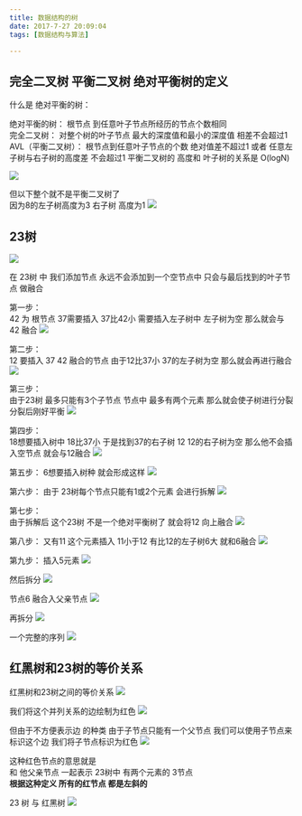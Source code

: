 ```yaml
---
title: 数据结构的树
date: 2017-7-27 20:09:04
tags: [数据结构与算法]

---
```


## 完全二叉树  平衡二叉树  绝对平衡树的定义

什么是 绝对平衡的树：

绝对平衡的树：    根节点  到任意叶子节点所经历的节点个数相同   
完全二叉树：   对整个树的叶子节点  最大的深度值和最小的深度值  相差不会超过1   
AVL（平衡二叉树）： 根节点到任意叶子节点的个数 绝对值差不超过1 
                或者 任意左子树与右子树的高度差 不会超过1 
                平衡二叉树的 高度和 叶子树的关系是 O(logN)

![](https://raw.githubusercontent.com/GuXiangFly/imagerepo/master/img20181006214450.png)


但以下整个就不是平衡二叉树了   
因为8的左子树高度为3  右子树 高度为1
![](https://raw.githubusercontent.com/GuXiangFly/imagerepo/master/img20181006214817.png)
## 23树

![](https://raw.githubusercontent.com/GuXiangFly/imagerepo/master/img20181006174413.png)


在 23树 中  我们添加节点 永远不会添加到一个空节点中
只会与最后找到的叶子节点 做融合

第一步：  
42 为 根节点   37需要插入  37比42小 需要插入左子树中 左子树为空 那么就会与 42 融合
![](https://raw.githubusercontent.com/GuXiangFly/imagerepo/master/img20181006175043.png)

第二步：  
12 要插入 37 42 融合的节点  由于12比37小  37的左子树为空   那么就会再进行融合
![](https://raw.githubusercontent.com/GuXiangFly/imagerepo/master/img20181006175409.png)

第三步：  
由于23树 最多只能有3个子节点  节点中 最多有两个元素  那么就会使子树进行分裂  分裂后刚好平衡
![](https://raw.githubusercontent.com/GuXiangFly/imagerepo/master/img20181006175657.png)

第四步：  
18想要插入树中   18比37小 于是找到37的右子树 12  12的右子树为空 那么他不会插入空节点  就会与12融合
![](https://raw.githubusercontent.com/GuXiangFly/imagerepo/master/img20181006175947.png)

第五步：
6想要插入树种  就会形成这样
![](https://raw.githubusercontent.com/GuXiangFly/imagerepo/master/img20181006205147.png)

第六步：
由于 23树每个节点只能有1或2个元素 会进行拆解
![](https://raw.githubusercontent.com/GuXiangFly/imagerepo/master/img20181006205404.png)

第七步：  
由于拆解后 这个23树 不是一个绝对平衡树了 就会将12 向上融合
![](https://raw.githubusercontent.com/GuXiangFly/imagerepo/master/img20181006205854.png)

第八步：
又有11 这个元素插入  11小于12 有比12的左子树6大  就和6融合
![](https://raw.githubusercontent.com/GuXiangFly/imagerepo/master/img20181006210104.png)

第九步：
插入5元素 
![](https://raw.githubusercontent.com/GuXiangFly/imagerepo/master/img20181006210255.png)

然后拆分
![](https://raw.githubusercontent.com/GuXiangFly/imagerepo/master/img20181006210423.png)

节点6 融合入父亲节点
![](https://raw.githubusercontent.com/GuXiangFly/imagerepo/master/img20181006210511.png)

再拆分
![](https://raw.githubusercontent.com/GuXiangFly/imagerepo/master/img20181006210607.png)



一个完整的序列
![](https://raw.githubusercontent.com/GuXiangFly/imagerepo/master/img20181006210906.png)



## 红黑树和23树的等价关系

红黑树和23树之间的等价关系
![](https://raw.githubusercontent.com/GuXiangFly/imagerepo/master/img20181006212136.png)

我们将这个并列关系的边绘制为红色
![](https://raw.githubusercontent.com/GuXiangFly/imagerepo/master/img20181006212326.png)

但由于不方便表示边 的种类  由于子节点只能有一个父节点 我们可以使用子节点来标识这个边 
我们将子节点标识为红色
![](https://raw.githubusercontent.com/GuXiangFly/imagerepo/master/img20181006212706.png)


这种红色节点的意思就是  
和 他父亲节点 一起表示 23树中 有两个元素的 3节点  
**根据这种定义  所有的红节点 都是左斜的**

23 树  与   红黑树
![](https://raw.githubusercontent.com/GuXiangFly/imagerepo/master/img20181006213232.png)